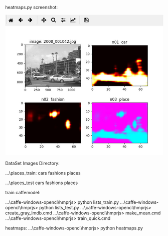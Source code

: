 heatmaps.py  screenshot:

![](heatmaps_2008_001042.jpg)


DataSet Images Directory:

...\places_train: 
  cars
  fashions
  places

...\places_test
  cars
  fashions
  places



train caffemodel:

...\caffe-windows-opencl\hmprjs> python  lists_train.py
...\caffe-windows-opencl\hmprjs> python  lists_test.py
...\caffe-windows-opencl\hmprjs> create_gray_lmdb.cmd
...\caffe-windows-opencl\hmprjs> make_mean.cmd
...\caffe-windows-opencl\hmprjs> train_quick.cmd



heatmaps:
...\caffe-windows-opencl\hmprjs> python  heatmaps.py





